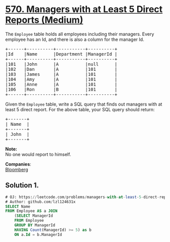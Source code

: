 # [570. Managers with at Least 5 Direct Reports (Medium)](https://leetcode.com/problems/managers-with-at-least-5-direct-reports/)

<p>The <code>Employee</code> table holds all employees including their managers. Every employee has an Id, and there is also a column for the manager Id.</p>

<pre>+------+----------+-----------+----------+
|Id    |Name 	  |Department |ManagerId |
+------+----------+-----------+----------+
|101   |John 	  |A 	      |null      |
|102   |Dan 	  |A 	      |101       |
|103   |James 	  |A 	      |101       |
|104   |Amy 	  |A 	      |101       |
|105   |Anne 	  |A 	      |101       |
|106   |Ron 	  |B 	      |101       |
+------+----------+-----------+----------+
</pre>

<p>Given the <code>Employee</code> table, write a SQL query that finds out managers with at least 5 direct report. For the above table, your SQL query should return:</p>

<pre>+-------+
| Name  |
+-------+
| John  |
+-------+
</pre>

<p><b>Note:</b><br>
No one would report to himself.</p>


**Companies**:  
[Bloomberg](https://leetcode.com/company/bloomberg)

## Solution 1.

```sql
# OJ: https://leetcode.com/problems/managers-with-at-least-5-direct-reports/
# Author: github.com/lzl124631x
SELECT Name
FROM Employee AS a JOIN
    (SELECT ManagerId
    FROM Employee
    GROUP BY ManagerId
    HAVING Count(ManagerId) >= 5) as b
    ON a.Id = b.ManagerId
```
